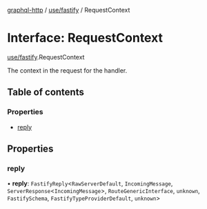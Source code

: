 [graphql-http](../README.md) / [use/fastify](../modules/use_fastify.md) / RequestContext

# Interface: RequestContext

[use/fastify](../modules/use_fastify.md).RequestContext

The context in the request for the handler.

## Table of contents

### Properties

- [reply](use_fastify.RequestContext.md#reply)

## Properties

### reply

• **reply**: `FastifyReply`<`RawServerDefault`, `IncomingMessage`, `ServerResponse`<`IncomingMessage`\>, `RouteGenericInterface`, `unknown`, `FastifySchema`, `FastifyTypeProviderDefault`, `unknown`\>
